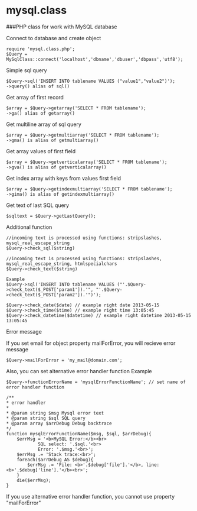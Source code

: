 mysql.class
===========

###PHP class for work with MySQL database


Connect to database and create object

    require 'mysql.class.php';
    $Query = MySqlClass::connect('localhost','dbname','dbuser','dbpass','utf8');

Simple sql query

    $Query->sql('INSERT INTO tablename VALUES ("value1","value2")');
    ->query() alias of sql()

Get array of first record

    $array = $Query->getarray('SELECT * FROM tablename');
    ->ga() alias of getarray()

Get multiline array of sql query

    $array = $Query->getmultiarray('SELECT * FROM tablename');
    ->gma() is alias of getmultiarray()

Get array values of first field

    $array = $Query->getverticalarray('SELECT * FROM tablename');
    ->gva() is alias of getverticalarray()

Get index array with keys from values first field

    $array = $Query->getindexmultiarray('SELECT * FROM tablename');
    ->gima() is alias of getindexmultiarray()

Get text of last SQL query

    $sqltext = $Query->getLastQuery();

Additional function

    //incoming text is processed using functions: stripslashes, mysql_real_escape_string
    $Query->check_sql($string)
    
    //incoming text is processed using functions: stripslashes, mysql_real_escape_string, htmlspecialchars
    $Query->check_text($string)
    
    Example
    $Query->sql('INSERT INTO tablename VALUES ("'.$Query->check_text($_POST['param1']).'", "'.$Query->check_text($_POST['param2']).'")');
    
    $Query->check_date($date) // example right date 2013-05-15
    $Query->check_time($time) // example right time 13:05:45
    $Query->check_datetime($datetime) // example right datetime 2013-05-15 13:05:45

Error message

If you set email for object property mailForError, you will recieve error message

    $Query->mailForError = 'my_mail@domain.com';

Also, you can set alternative error handler function
Example

    $Query->functionErrorName = 'mysqlErrorFunctionName'; // set name of error handler function
	
	/**
    * error handler
    * 
    * @param string $msg Mysql error text
    * @param string $sql SQL query
    * @param array $arrDebug Debug backtrace
    */
	function mysqlErrorFunctionName($msg, $sql, $arrDebug){
		$errMsg = '<b>MySQL Error:</b><br>
                SQL select: '.$sql.'<br> 
                Error: '.$msg.'<br>';
		$errMsg .= 'Stack trace:<br>';
		foreach($arrDebug AS $debug){
			$errMsg .= 'File: <b>'.$debug['file'].'</b>, line: <b>'.$debug['line'].'</b><br>';
		}
		die($errMsg);
    }

If you use alternative error handler function, you cannot use property "mailForError"